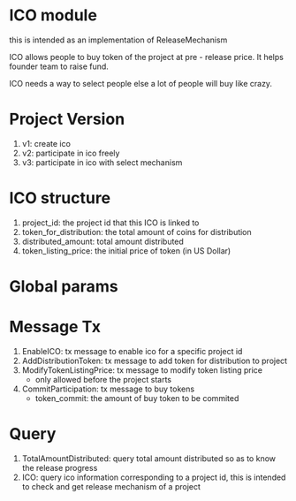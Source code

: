 # ICO module

this is intended as an implementation of ReleaseMechanism

ICO allows people to buy token of the project at pre - release price. It helps founder team to raise fund.

ICO needs a way to select people else a lot of people will buy like crazy.

# Project Version
1. v1: create ico
2. v2: participate in ico freely
3. v3: participate in ico with select mechanism

# ICO structure
1. project_id: the project id that this ICO is linked to
2. token_for_distribution: the total amount of coins for distribution
3. distributed_amount: total amount distributed
4. token_listing_price: the initial price of token (in US Dollar)

# Global params
# Message Tx
1. EnableICO: tx message to enable ico for a specific project id
2. AddDistributionToken: tx message to add token for distribution to project
3. ModifyTokenListingPrice: tx message to modify token listing price
    * only allowed before the project starts
4. CommitParticipation: tx message to buy tokens
    * token_commit: the amount of buy token to be commited

# Query
1. TotalAmountDistributed: query total amount distributed so as to know the release progress
2. ICO: query ico information corresponding to a project id, this is intended to check and get release mechanism of a project